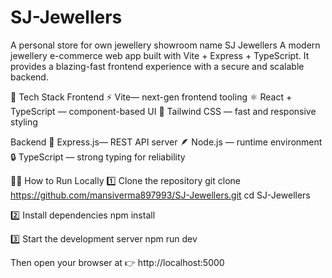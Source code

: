 # SJ-Jewellers
A personal store for own jewellery showroom name SJ Jewellers
A modern jewellery e-commerce web app built with Vite + Express + TypeScript.
It provides a blazing-fast frontend experience with a secure and scalable backend.

🧰 Tech Stack
Frontend
⚡ Vite— next-gen frontend tooling
⚛️ React + TypeScript — component-based UI
🎨 Tailwind CSS — fast and responsive styling

Backend
🧩 Express.js— REST API server
🪶 Node.js — runtime environment
🔒 TypeScript — strong typing for reliability

🧑‍💻 How to Run Locally
1️⃣ Clone the repository
git clone https://github.com/mansiverma897993/SJ-Jewellers.git
cd SJ-Jewellers

2️⃣ Install dependencies
npm install

3️⃣ Start the development server
npm run dev


Then open your browser at 👉 http://localhost:5000
